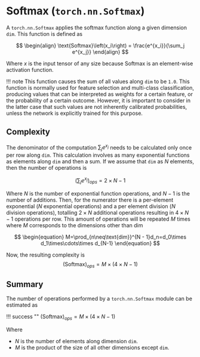 # Softmax (`torch.nn.Softmax`)
A `torch.nn.Softmax` applies the softmax function along a given dimension `dim`.
This function is defined as

$$
\begin{align}
    \text{Softmax}\left(x_i\right) = \frac{e^{x_i}}{\sum_j e^{x_j}}
\end{align}
$$

Where $x$ is the input tensor of any size because $\text{Softmax}$ is an element-wise activation function.

!!! note
    This function causes the sum of all values along `dim` to be `1.0`. This function is normally used for feature selection and multi-class classification, producing values that can be interpreted as weights for a certain feature, or the probability of a certain outcome. However, it is important to consider in the latter case that such values are not inherently calibrated probabilities, unless the network is explicitly trained for this purpose.


## Complexity
The denominator of the computation $\sum_je^{x_j}$ needs to be calculated only once per row along `dim`. This calculation involves as many exponential functions as elements along `dim` and then a sum. If we assume that `dim` as $N$ elements, then the number of operations is

$$
\begin{equation}
\left(\sum_je^{x_j}\right)_{ops}=2\times N - 1
\end{equation}
$$

Where $N$ is the number of exponential function operations, and $N-1$ is the number of additions. Then, for the numerator there is a per-element exponential ($N$ exponential operations) and a per element division ($N$ division operations), totalling $2 \times N$  additional operations resulting in $4\times N - 1$ operations per row.
This amount of operations will be repeated $M$ times where $M$ corresponds to the dimensions other than dim

$$
\begin{equation}
    M=\prod_{n\neq\text{dim}}^{N - 1}d_n=d_0\times d_1\times\cdots\times d_{N-1}
\end{equation}
$$

Now, the resulting complexity is
$$
\begin{equation}
    \left(\text{Softmax}\right)_{ops}=M\times\left(4\times N - 1\right)
\end{equation}
$$

## Summary
The number of operations performed by a `torch.nn.Softmax` module can be estimated as

!!! success ""
    $\left(\text{Softmax}\right)_{ops}=M\times\left(4\times N - 1\right)$

Where

* $N$ is the number of elements along dimension `dim`.
* $M$ is the product of the size of all other dimensions except `dim`.